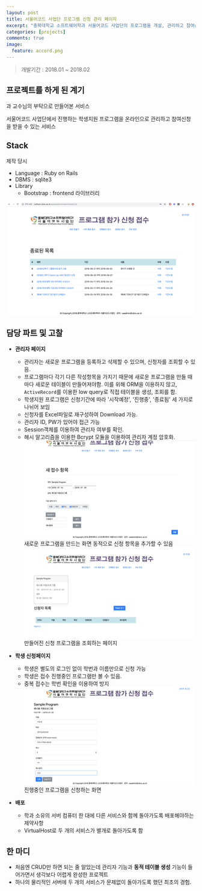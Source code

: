```yaml
---
layout: post
title: 서울어코드 사업단 프로그램 신청 관리 페이지
excerpt: "충북대학교 소프트웨어학과 서울어코드 사업단의 프로그램을 개설, 관리하고 참여신청이 가능한 서비스"
categories: [projects]
comments: true
image:
  feature: accord.png
---
```

> 개발기간 : 2018.01 ~ 2018.02

## 프로젝트를 하게 된 계기
과 교수님의 부탁으로 만들어본 서비스

서울어코드 사업단에서 진행하는 학생지원 프로그램을 온라인으로 관리하고 참여신청을 받을 수 있는 서비스

## Stack
제작 당시
- Language : Ruby on Rails
- DBMS : sqlite3
- Library
  - Bootstrap : frontend 라이브러리
<img src="/img/accord_img.png" alt="accord"/>

## 담당 파트 및 고찰
- **관리자 페이지**
  - 관리자는 새로운 프로그램을 등록하고 삭제할 수 있으며, 신청자를 조회할 수 있음.
  - 프로그램마다 각기 다른 작성항목을 가지기 때문에 새로운 프로그램을 만들 때 마다 새로운 테이블이 만들어져야함. 이를 위해 ORM을 이용하지 않고, `ActiveRecord`를 이용한 low query로 직접 테이블을 생성, 조회를 함.
  - 학생지원 프로그램은 신청기간에 따라 '시작예정', '진행중', '종료됨' 세 가지로 나뉘어 보임
  - 신청자를 Excel파일로 재구성하여 Download 가능.
  - 관리자 ID, PW가 있어야 접근 가능
  - Session객체를 이용하여 관리자 여부를 확인.
  - 해시 알고리즘을 이용한 Bcrypt 모듈을 이용하여 관리자 계정 암호화.
<br><img src="/img/accord_new.png" alt="accord_new"/>
새로운 프로그램을 만드는 화면
동적으로 신청 항목을 추가할 수 있음
<br><img src="/img/accord_maded.png" alt="accord_maded"/>
만들어진 신청 프로그램을 조회하는 페이지

- **학생 신청페이지**
  - 학생은 별도의 로그인 없이 학번과 이름만으로 신청 가능
  - 학생은 접수 진행중인 프로그램만 볼 수 있음.
  - 중복 접수는 학번 확인을 이용하여 방지
<br><img src="/img/accord_apply.png" alt="accord_apply"/>
진행중인 프로그램을 신청하는 화면

- **배포**
  - 학과 소유의 서버 컴퓨터 한 대에 다른 서비스와 함께 돌아가도록 배포해야하는 제약사항
  - VirtualHost로 두 개의 서비스가 별개로 돌아가도록 함

## 한 마디
- 처음엔 CRUD만 하면 되는 줄 알았는데 관리자 기능과 **동적 테이블 생성** 기능이 들어가면서 생각보다 어렵게 완성한 프로젝트
- 하나의 물리적인 서버에 두 개의 서비스가 문제없이 돌아가도록 했던 최초의 경험. 

